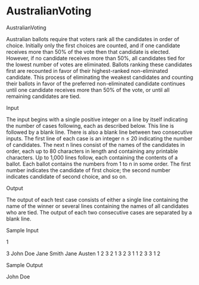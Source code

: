 # AustralianVoting
AustralianVoting

Australian ballots require that voters rank all the candidates in order of choice. Initially only the first choices are counted, and if one candidate receives more than 50% of the vote then that candidate is elected. However, if no candidate receives more than 50%, all candidates tied for the lowest number of votes are eliminated. Ballots ranking these candidates first are recounted in favor of their highest-ranked non-eliminated candidate. This process of eliminating the weakest candidates and counting their ballots in favor of the preferred non-eliminated candidate continues until one candidate receives more than 50% of the vote, or until all remaining candidates are tied.

Input

The input begins with a single positive integer on a line by itself indicating the number of cases following, each as described below. This line is followed by a blank line. There is also a blank line between two consecutive inputs. The first line of each case is an integer n ≤ 20 indicating the number of candidates. The next n lines consist of the names of the candidates in order, each up to 80 characters in length and containing any printable characters. Up to 1,000 lines follow, each containing the contents of a ballot. Each ballot contains the numbers from 1 to n in some order. The first number indicates the candidate of first choice; the second number indicates candidate of second choice, and so on.

Output

The output of each test case consists of either a single line containing the name of the winner or several lines containing the names of all candidates who are tied. The output of each two consecutive cases are separated by a blank line.

Sample Input

1

3
John Doe
Jane Smith
Jane Austen
1 2 3
2 1 3
2 3 1
1 2 3
3 1 2

Sample Output

John Doe
